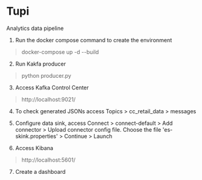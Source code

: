 # Tupi
 Analytics data pipeline

1. Run the docker compose command to create the environment
> docker-compose up -d --build

2. Run Kakfa producer
> python producer.py

3. Access Kafka Control Center
> http://localhost:9021/

4. To check generated JSONs access Topics > cc_retail_data > messages

5. Configure data sink, access Connect > connect-default > Add connector > Upload connector config file. Choose the file 'es-skink.properties' > Continue > Launch

6. Access Kibana
> http://localhost:5601/

7. Create a dashboard